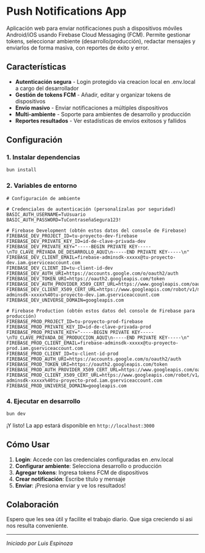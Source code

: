 # Push Notifications App


Aplicación web para enviar notificaciones push a dispositivos móviles Android/iOS usando Firebase Cloud Messaging (FCM). Permite gestionar tokens, seleccionar ambiente (desarrollo/producción), redactar mensajes y enviarlos de forma masiva, con reportes de éxito y error.

## Características

- **Autenticación segura** - Login protegido via creacion local en .env.local a cargo del desarrollador
- **Gestión de tokens FCM** - Añadir, editar y organizar tokens de dispositivos
- **Envío masivo** - Enviar notificaciones a múltiples dispositivos
- **Multi-ambiente** - Soporte para ambientes de desarrollo y producción
- **Reportes resultados** - Ver estadísticas de envíos exitosos y fallidos

## Configuración

### 1. Instalar dependencias
```bash
bun install
```

### 2. Variables de entorno

```env.local
# Configuración de ambiente

# Credenciales de autenticación (personalízalas por seguridad)
BASIC_AUTH_USERNAME=TuUsuario
BASIC_AUTH_PASSWORD=TuContraseñaSegura123!

# Firebase Development (obtén estos datos del console de Firebase)
FIREBASE_DEV_PROJECT_ID=tu-proyecto-dev-firebase
FIREBASE_DEV_PRIVATE_KEY_ID=id-de-clave-privada-dev
FIREBASE_DEV_PRIVATE_KEY="-----BEGIN PRIVATE KEY-----\nTU_CLAVE_PRIVADA_DE_DESARROLLO_AQUI\n-----END PRIVATE KEY-----\n"
FIREBASE_DEV_CLIENT_EMAIL=firebase-adminsdk-xxxxx@tu-proyecto-dev.iam.gserviceaccount.com
FIREBASE_DEV_CLIENT_ID=tu-client-id-dev
FIREBASE_DEV_AUTH_URI=https://accounts.google.com/o/oauth2/auth
FIREBASE_DEV_TOKEN_URI=https://oauth2.googleapis.com/token
FIREBASE_DEV_AUTH_PROVIDER_X509_CERT_URL=https://www.googleapis.com/oauth2/v1/certs
FIREBASE_DEV_CLIENT_X509_CERT_URL=https://www.googleapis.com/robot/v1/metadata/x509/firebase-adminsdk-xxxxx%40tu-proyecto-dev.iam.gserviceaccount.com
FIREBASE_DEV_UNIVERSE_DOMAIN=googleapis.com

# Firebase Production (obtén estos datos del console de Firebase para producción)
FIREBASE_PROD_PROJECT_ID=tu-proyecto-prod-firebase
FIREBASE_PROD_PRIVATE_KEY_ID=id-de-clave-privada-prod
FIREBASE_PROD_PRIVATE_KEY="-----BEGIN PRIVATE KEY-----\nTU_CLAVE_PRIVADA_DE_PRODUCCION_AQUI\n-----END PRIVATE KEY-----\n"
FIREBASE_PROD_CLIENT_EMAIL=firebase-adminsdk-xxxxx@tu-proyecto-prod.iam.gserviceaccount.com
FIREBASE_PROD_CLIENT_ID=tu-client-id-prod
FIREBASE_PROD_AUTH_URI=https://accounts.google.com/o/oauth2/auth
FIREBASE_PROD_TOKEN_URI=https://oauth2.googleapis.com/token
FIREBASE_PROD_AUTH_PROVIDER_X509_CERT_URL=https://www.googleapis.com/oauth2/v1/certs
FIREBASE_PROD_CLIENT_X509_CERT_URL=https://www.googleapis.com/robot/v1/metadata/x509/firebase-adminsdk-xxxxx%40tu-proyecto-prod.iam.gserviceaccount.com
FIREBASE_PROD_UNIVERSE_DOMAIN=googleapis.com
```

### 4. Ejecutar en desarrollo
```bash
bun dev
```

¡Y listo! La app estará disponible en `http://localhost:3000`


## Cómo Usar

1. **Login**: Accede con las credenciales configuradas en .env.local
2. **Configurar ambiente**: Selecciona desarrollo o producción
3. **Agregar tokens**: Ingresa tokens FCM de dispositivos
4. **Crear notificación**: Escribe título y mensaje
5. **Enviar**: ¡Presiona enviar y ve los resultados!

## Colaboración

Espero que les sea útil y facilite el trabajo diario.
Que siga creciendo si asi nos resulta conveniente.

---

*Iniciado por Luis Espinoza*


